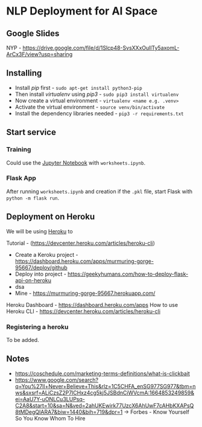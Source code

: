 # NLP Deployment for AI Space

## Google Slides


NYP - https://drive.google.com/file/d/1Slcp48-SvsXXxOullTy5axomL-ArCx3F/view?usp=sharing


## Installing

- Install _pip_ first - `sudo apt-get install python3-pip`
- Then install _virtualenv_ using _pip3_ - `sudo pip3 install virtualenv`
- Now create a virtual environment - `virtualenv <name e.g. .venv>`
- Activate the virtual environment - `source venv/bin/activate`
- Install the dependency libraries needed - `pip3 -r requirements.txt`


## Start service

### Training

Could use the [Jupyter Notebook](https://jupyter-notebook.readthedocs.io/en/stable/) with `worksheets.ipynb`.

### Flask App

After running `worksheets.ipynb` and creation if the `.pkl` file, start Flask with `python -m flask run`.


## Deployment on Heroku

We will be using [Heroku](https://www.heroku.com) to 

Tutorial - (https://devcenter.heroku.com/articles/heroku-cli)

- Create a Keroku project - https://dashboard.heroku.com/apps/murmuring-gorge-95667/deploy/github
- Deploy into project - https://geekyhumans.com/how-to-deploy-flask-api-on-heroku
- dsa
- Mine - https://murmuring-gorge-95667.herokuapp.com/

Heroku Dashboard - https://dashboard.heroku.com/apps
How to use Heroku CLI - https://devcenter.heroku.com/articles/heroku-cli

### Registering a heroku

To be added.

## Notes

- https://coschedule.com/marketing-terms-definitions/what-is-clickbait
- https://www.google.com/search?q=You%27ll+Never+Believe+This&rlz=1C5CHFA_enSG977SG977&tbm=nws&sxsrf=ALiCzsZ2P7lCHxz4cg5kj5JSBdnCiWVcmA:1664853249859&ei=AaU7Y-uONLCu3LUPsq-C2A8&start=10&sa=N&ved=2ahUKEwirk77UzcX6AhUwF7cAHbKXAPsQ8tMDegQIARA7&biw=1440&bih=719&dpr=1
-> Forbes - Know Yourself So You Know Whom To Hire
